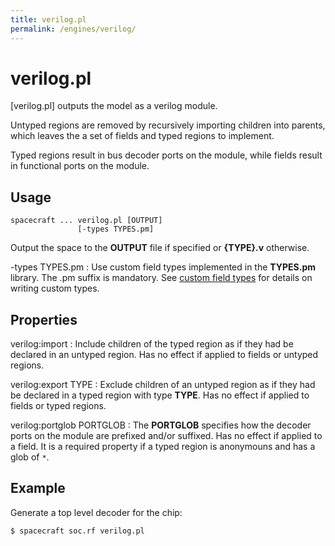 ```yaml
---
title: verilog.pl
permalink: /engines/verilog/
---
```

[{{page.title}}]: {{site.engine_baseurl}}/{{page.title}}


verilog.pl
==========

[verilog.pl] outputs the model as a verilog module.

Untyped regions are removed by recursively importing children into parents,
which leaves the a set of fields and typed regions to implement.

Typed regions result in bus decoder ports on the module, while fields result in
functional ports on the module.


Usage
-----

```
spacecraft ... verilog.pl [OUTPUT]
               [-types TYPES.pm]

```

Output the space to the **OUTPUT** file if specified or **{TYPE}.v** otherwise.

-types TYPES.pm
  : Use custom field types implemented in the **TYPES.pm** library.  The .pm
    suffix is mandatory.  See [custom field types](/fields/) for details on
    writing custom types.


Properties
----------

verilog:import
  : Include children of the typed region as if they had be declared
	 in an untyped region.  Has no effect if applied to fields or 
    untyped regions.

verilog:export TYPE
  : Exclude children of an untyped region as if they had be declared
    in a typed region with type **TYPE**.  Has no effect if applied to
    fields or typed regions.

verilog:portglob PORTGLOB
  : The **PORTGLOB** specifies how the decoder ports on the module are prefixed
    and/or suffixed.  Has no effect if applied to a field.  It is a required
    property if a typed region is anonymouns and has a glob of `*`.


Example
-------

Generate a top level decoder for the chip:

```
$ spacecraft soc.rf verilog.pl
```


